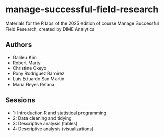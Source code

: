 # manage-successful-field-research
Materials for the R labs of the 2025 edition of course Manage Successful Field Research, created by DIME Analytics

## Authors

- Galileu Kim
- Robert Marty
- Christine Okeyo
- Rony Rodriguez Ramirez
- Luis Eduardo San Martin
- Maria Reyes Retana

## Sessions

- 1: Introduction R and statistical programming
- 2: Data cleaning and tidying
- 3: Descriptive analysis (tables)
- 4: Descriptive analysis (visualizations)